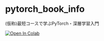 # pytorch_book_info
(仮称)最短コースで学ぶPyTorch・深層学習入門

[![Open In Colab](https://colab.research.google.com/assets/colab-badge.svg)](https://colab.research.google.com/github//makaishi2/pytorch_book_info/blob/main/notebooks/ch00_intro.ipynb)
